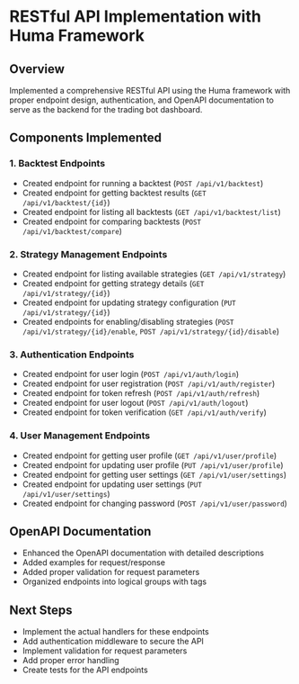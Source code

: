 # RESTful API Implementation with Huma Framework

## Overview
Implemented a comprehensive RESTful API using the Huma framework with proper endpoint design, authentication, and OpenAPI documentation to serve as the backend for the trading bot dashboard.

## Components Implemented

### 1. Backtest Endpoints
- Created endpoint for running a backtest (`POST /api/v1/backtest`)
- Created endpoint for getting backtest results (`GET /api/v1/backtest/{id}`)
- Created endpoint for listing all backtests (`GET /api/v1/backtest/list`)
- Created endpoint for comparing backtests (`POST /api/v1/backtest/compare`)

### 2. Strategy Management Endpoints
- Created endpoint for listing available strategies (`GET /api/v1/strategy`)
- Created endpoint for getting strategy details (`GET /api/v1/strategy/{id}`)
- Created endpoint for updating strategy configuration (`PUT /api/v1/strategy/{id}`)
- Created endpoints for enabling/disabling strategies (`POST /api/v1/strategy/{id}/enable`, `POST /api/v1/strategy/{id}/disable`)

### 3. Authentication Endpoints
- Created endpoint for user login (`POST /api/v1/auth/login`)
- Created endpoint for user registration (`POST /api/v1/auth/register`)
- Created endpoint for token refresh (`POST /api/v1/auth/refresh`)
- Created endpoint for user logout (`POST /api/v1/auth/logout`)
- Created endpoint for token verification (`GET /api/v1/auth/verify`)

### 4. User Management Endpoints
- Created endpoint for getting user profile (`GET /api/v1/user/profile`)
- Created endpoint for updating user profile (`PUT /api/v1/user/profile`)
- Created endpoint for getting user settings (`GET /api/v1/user/settings`)
- Created endpoint for updating user settings (`PUT /api/v1/user/settings`)
- Created endpoint for changing password (`POST /api/v1/user/password`)

## OpenAPI Documentation
- Enhanced the OpenAPI documentation with detailed descriptions
- Added examples for request/response
- Added proper validation for request parameters
- Organized endpoints into logical groups with tags

## Next Steps
- Implement the actual handlers for these endpoints
- Add authentication middleware to secure the API
- Implement validation for request parameters
- Add proper error handling
- Create tests for the API endpoints
